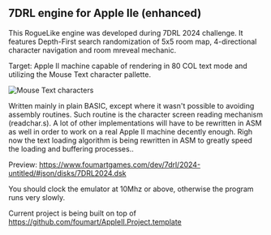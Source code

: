 ## 7DRL engine for Apple IIe (enhanced)

This RogueLike engine was developed during 7DRL 2024 challenge. It features Depth-First search randomization of 5x5 room map, 4-directional character navigation and room mreveal mechanic.

Target: Apple II machine capable of rendering in 80 COL text mode and utilizing the Mouse Text character pallette.

![Mouse Text characters](https://www.foumartgames.com/dev/7drl/2024-untitled/mousetext.png)

Written mainly in plain BASIC, except where it wasn't possible to avoiding assembly routines. Such routine is the character screen reading mechanism (readchar.s). A lot of other implementations will have to be rewritten in ASM as well in order to work on a real Apple II machine decently enough. Righ now the text loading algorithm is being rewritten in ASM to greatly speed the loading and buffering processes..

Preview: https://www.foumartgames.com/dev/7drl/2024-untitled/#json/disks/7DRL2024.dsk

You should clock the emulator at 10Mhz or above, otherwise the program runs very slowly.

Current project is being built on top of https://github.com/foumart/AppleII.Project.template

